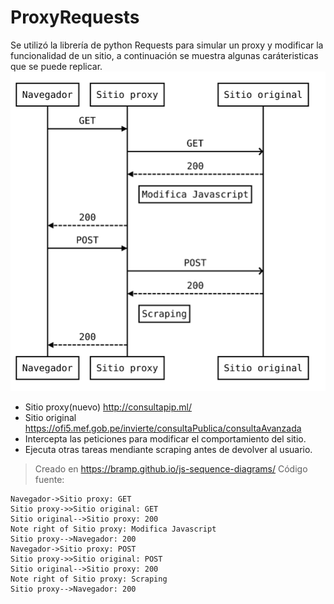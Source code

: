 # ProxyRequests
Se utilizó la librería de python Requests para simular un proxy y modificar la funcionalidad de un sitio, a continuación se muestra algunas caráteristicas que se puede replicar.
![](diagram.svg)
* Sitio proxy(nuevo) http://consultapip.ml/
* Sitio original https://ofi5.mef.gob.pe/invierte/consultaPublica/consultaAvanzada
* Intercepta las peticiones para modificar el comportamiento del sitio.
* Ejecuta otras tareas mendiante scraping antes de devolver al usuario.

> Creado en https://bramp.github.io/js-sequence-diagrams/
Código fuente:
```sequence
Navegador->Sitio proxy: GET
Sitio proxy->>Sitio original: GET
Sitio original-->Sitio proxy: 200
Note right of Sitio proxy: Modifica Javascript
Sitio proxy-->Navegador: 200
Navegador->Sitio proxy: POST
Sitio proxy->>Sitio original: POST
Sitio original-->Sitio proxy: 200
Note right of Sitio proxy: Scraping
Sitio proxy-->Navegador: 200
```
